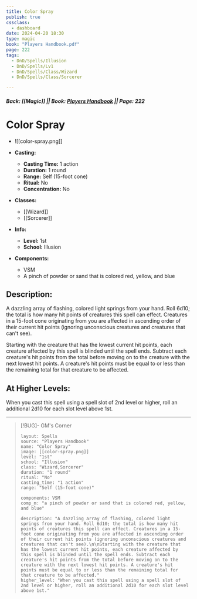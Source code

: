 ```yaml
---
title: Color Spray
publish: true
cssclass:
  - dashboard
date: 2024-04-20 18:30
type: magic
book: "Players Handbook.pdf"
page: 222
tags:
  - DnD/Spells/Illusion
  - DnD/Spells/Lv1
  - DnD/Spells/Class/Wizard
  - DnD/Spells/Class/Sorcerer

---
```


##### Back: [[Magic]] || Book: [Players Handbook](https://drive.google.com/drive/folders/1O5bhpYizcIT5xxAoLOuzCRht_PVS7VSG?usp=sharing) || Page: 222

# Color Spray
- ![[color-spray.png]]
- **Casting:**
    - **Casting Time:** 1 action
    - **Duration:** 1 round
    - **Range:** Self (15-foot cone)
    - **Ritual:** No
    - **Concentration:** No
- **Classes:**
    - [[Wizard]]
    - [[Sorcerer]]

- **Info:**
    - **Level:** 1st
    - **School:** Illusion
- **Components:**
    - VSM
    - A pinch of powder or sand that is colored red, yellow, and blue

## Description:
A dazzling array of flashing, colored light springs from your hand. Roll 6d10; the total is how many hit points of creatures this spell can effect. Creatures in a 15-foot cone originating from you are affected in ascending order of their current hit points (ignoring unconscious creatures and creatures that can't see).

Starting with the creature that has the lowest current hit points, each creature affected by this spell is blinded until the spell ends. Subtract each creature's hit points from the total before moving on to the creature with the next lowest hit points. A creature's hit points must be equal to or less than the remaining total for that creature to be affected.

## At Higher Levels:
When you cast this spell using a spell slot of 2nd level or higher, roll an additional 2d10 for each slot level above 1st.

---

> [!BUG]- GM's Corner
>
> ```statblock
> layout: Spells
> source: "Players Handbook"
> name: "Color Spray"
> image: [[color-spray.png]]
> level: "1st"
> school: "Illusion"
> class: "Wizard,Sorcerer"
> duration: "1 round"
> ritual: "No"
> casting_time: "1 action"
> range: "Self (15-foot cone)"
>
> components: VSM
> comp_m: "a pinch of powder or sand that is colored red, yellow, and blue"
>
> description: "A dazzling array of flashing, colored light springs from your hand. Roll 6d10; the total is how many hit points of creatures this spell can effect. Creatures in a 15-foot cone originating from you are affected in ascending order of their current hit points (ignoring unconscious creatures and creatures that can't see).\n\nStarting with the creature that has the lowest current hit points, each creature affected by this spell is blinded until the spell ends. Subtract each creature's hit points from the total before moving on to the creature with the next lowest hit points. A creature's hit points must be equal to or less than the remaining total for that creature to be affected."
> higher_level: "When you cast this spell using a spell slot of 2nd level or higher, roll an additional 2d10 for each slot level above 1st."
> ```
